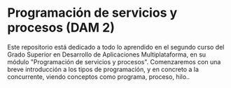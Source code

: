 # Programación de servicios y procesos (DAM 2)
Este repositorio está dedicado a todo lo aprendido en el segundo curso del Grado Superior en Desarrollo de Aplicaciones Multiplataforma, en su módulo "Programación de servicios y procesos". Comenzaremos con una breve introducción a los tipos de programación, y en concreto a la concurrente, viendo conceptos como programa, proceso, hilo..
